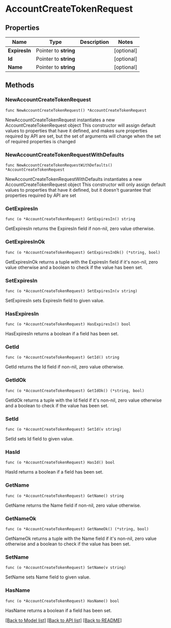 # AccountCreateTokenRequest

## Properties

Name | Type | Description | Notes
------------ | ------------- | ------------- | -------------
**ExpiresIn** | Pointer to **string** |  | [optional] 
**Id** | Pointer to **string** |  | [optional] 
**Name** | Pointer to **string** |  | [optional] 

## Methods

### NewAccountCreateTokenRequest

`func NewAccountCreateTokenRequest() *AccountCreateTokenRequest`

NewAccountCreateTokenRequest instantiates a new AccountCreateTokenRequest object
This constructor will assign default values to properties that have it defined,
and makes sure properties required by API are set, but the set of arguments
will change when the set of required properties is changed

### NewAccountCreateTokenRequestWithDefaults

`func NewAccountCreateTokenRequestWithDefaults() *AccountCreateTokenRequest`

NewAccountCreateTokenRequestWithDefaults instantiates a new AccountCreateTokenRequest object
This constructor will only assign default values to properties that have it defined,
but it doesn't guarantee that properties required by API are set

### GetExpiresIn

`func (o *AccountCreateTokenRequest) GetExpiresIn() string`

GetExpiresIn returns the ExpiresIn field if non-nil, zero value otherwise.

### GetExpiresInOk

`func (o *AccountCreateTokenRequest) GetExpiresInOk() (*string, bool)`

GetExpiresInOk returns a tuple with the ExpiresIn field if it's non-nil, zero value otherwise
and a boolean to check if the value has been set.

### SetExpiresIn

`func (o *AccountCreateTokenRequest) SetExpiresIn(v string)`

SetExpiresIn sets ExpiresIn field to given value.

### HasExpiresIn

`func (o *AccountCreateTokenRequest) HasExpiresIn() bool`

HasExpiresIn returns a boolean if a field has been set.

### GetId

`func (o *AccountCreateTokenRequest) GetId() string`

GetId returns the Id field if non-nil, zero value otherwise.

### GetIdOk

`func (o *AccountCreateTokenRequest) GetIdOk() (*string, bool)`

GetIdOk returns a tuple with the Id field if it's non-nil, zero value otherwise
and a boolean to check if the value has been set.

### SetId

`func (o *AccountCreateTokenRequest) SetId(v string)`

SetId sets Id field to given value.

### HasId

`func (o *AccountCreateTokenRequest) HasId() bool`

HasId returns a boolean if a field has been set.

### GetName

`func (o *AccountCreateTokenRequest) GetName() string`

GetName returns the Name field if non-nil, zero value otherwise.

### GetNameOk

`func (o *AccountCreateTokenRequest) GetNameOk() (*string, bool)`

GetNameOk returns a tuple with the Name field if it's non-nil, zero value otherwise
and a boolean to check if the value has been set.

### SetName

`func (o *AccountCreateTokenRequest) SetName(v string)`

SetName sets Name field to given value.

### HasName

`func (o *AccountCreateTokenRequest) HasName() bool`

HasName returns a boolean if a field has been set.


[[Back to Model list]](../README.md#documentation-for-models) [[Back to API list]](../README.md#documentation-for-api-endpoints) [[Back to README]](../README.md)


